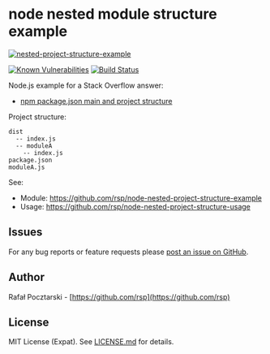 node nested module structure example
====================================
[![nested-project-structure-example](https://nodei.co/npm/nested-project-structure-example.png?compact=true)](https://www.npmjs.com/package/nested-project-structure-example)

[![Known Vulnerabilities](https://snyk.io/test/github/rsp/node-nested-project-structure-example/3e4bd4eb395ec694e95b115b6228d0d1c2a7e10c/badge.svg)](https://snyk.io/test/github/rsp/node-nested-project-structure-example/3e4bd4eb395ec694e95b115b6228d0d1c2a7e10c)
[![Build Status](https://travis-ci.org/rsp/node-nested-project-structure-example.svg?branch=master)](https://travis-ci.org/rsp/node-nested-project-structure-example)

Node.js example for a Stack Overflow answer:

* [npm package.json main and project structure](https://stackoverflow.com/a/39743889/613198)

Project structure:

```
dist
  -- index.js
  -- moduleA
    -- index.js
package.json
moduleA.js
```

See:

* Module: https://github.com/rsp/node-nested-project-structure-example
* Usage: https://github.com/rsp/node-nested-project-structure-usage

Issues
------
For any bug reports or feature requests please
[post an issue on GitHub](https://github.com/rsp/node-nested-project-structure-example/issues).

Author
------
Rafał Pocztarski - [https://github.com/rsp](https://github.com/rsp)

License
-------
MIT License (Expat). See [LICENSE.md](LICENSE.md) for details.
